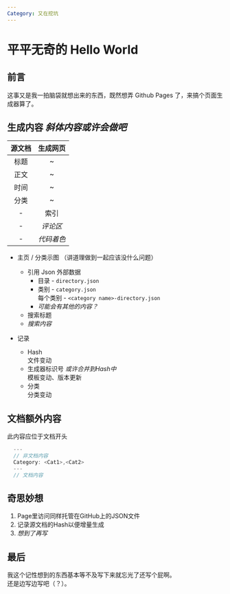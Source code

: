 ```yaml
---
Category: 又在挖坑
---
```

# 平平无奇的 Hello World

## 前言

这事又是我一拍脑袋就想出来的东西，既然想弄 Github Pages 了，来搞个页面生成器算了。

## 生成内容 _斜体内容或许会做吧_

|源文档|生成网页|
|:-----:|:--------:|
|标题|~|
|正文|~|
|时间|~|
|分类|~|
|-|索引|
|-| _评论区_ |
|-| _代码着色_|

* 主页 / 分类示图 （讲道理做到一起应该没什么问题）
  
  * 引用 Json 外部数据
    * 目录 - `directory.json`
    * 类别 - `category.json`  
        每个类别 - `<category name>-directory.json`
    * _可能会有其他的内容？_
  * 搜索标题
  * _搜索内容_

* 记录
  * Hash  
      文件变动
  * 生成器标识号 _或许合并到Hash中_  
      模板变动、版本更新
  * 分类  
      分类变动

## 文档额外内容

此内容应位于文档开头

``` c
  ---
  // 非文档内容
  Category: <Cat1>,<Cat2>
  ---
  // 文档内容
```

## 奇思妙想

1. Page里访问同样托管在GitHub上的JSON文件
2. 记录源文档的Hash以便增量生成
3. _想到了再写_

## 最后

我这个记性想到的东西基本等不及写下来就忘光了还写个屁啊。  
还是边写边写吧（？）。
